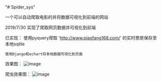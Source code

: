 "# Spider_sys" 

一个可以自动爬取电影的并将数据可视化到前端的网站

2019/7/30 实现了爬取网页数据并可视化到前端

已实现：
    使用pyquery爬取 'http://www.piaofang168.com/' 的实时票房保存至本地sqlite
    
    使用Django和echart将本地数据可视化到页面

效果图：
    ![image](https://github.com/XD-null/Spider_sys/blob/master/README/demo.gif)

爬虫效果图：
    ![image](https://github.com/XD-null/Spider_sys/blob/master/README/spider.gif)